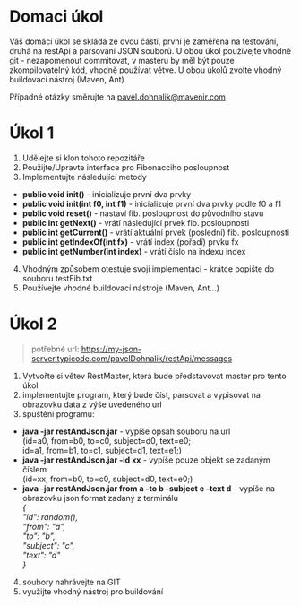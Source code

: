 # Domaci úkol

Váš domácí úkol se skládá ze dvou částí, první je zaměřená na testování, druhá na restApi a parsování JSON souborů. U obou úkol používejte vhodně git - nezapomenout commitovat, v masteru by měl být pouze zkompilovatelný kód, vhodně používat větve. U obou úkolů zvolte vhodný buildovací nástroj (Maven, Ant)  
  
  Případné otázky směrujte na pavel.dohnalik@mavenir.com  

# Úkol 1
1. Udělejte si klon tohoto repozitáře
2. Použijte/Upravte interface pro Fibonacciho posloupnost
3. Implementujte následující metody
* **public void init()**                - inicializuje první dva prvky
* **public void init(int f0, int f1)**  - inicializuje první dva prvky podle f0 a f1
* **public void reset()**               - nastaví fib. posloupnost do původního stavu
* **public int getNext()**              - vrátí následující prvek fib. posloupnosti
* **public int getCurrent()**           - vrátí aktuální prvek (poslední) fib. posloupnosti
* **public int getIndexOf(int fx)**     - vrátí index (pořadí) prvku fx
* **public int getNumber(int index)**   - vrátí číslo na indexu index
4. Vhodným způsobem otestuje svoji implementaci - krátce popište do souboru testFib.txt
5. Používejte vhodné buildovací nástroje (Maven, Ant...)

# Úkol 2
>potřebné url: https://my-json-server.typicode.com/pavelDohnalik/restApi/messages
1. Vytvořte si větev RestMaster, která bude představovat master pro tento úkol
2. implementujte program, který bude číst, parsovat a vypisovat na obrazovku data z výše uvedeného url
3. spuštění programu:
* **java -jar restAndJson.jar** - vypíše opsah souboru na url  
  (id=a0, from=b0, to=c0, subject=d0, text=e0;  
   id=a1, from=b1, to=c1, subject=d1, text=e1;)
* **java -jar restAndJson.jar -id xx** - vypíše pouze objekt se zadaným číslem  
  (id=xx, from=b0, to=c0, subject=d0, text=e0;)
* **java -jar restAndJson.jar from a -to b -subject c -text d** - vypíše na obrazovku json format zadaný z terminálu  
  *{  
    "id": random(),  
    "from": "a",  
    "to": "b",  
    "subject": "c",  
    "text": "d"  
  }*
  
4. soubory nahrávejte na GIT
5. využijte vhodný nástroj pro buildování
